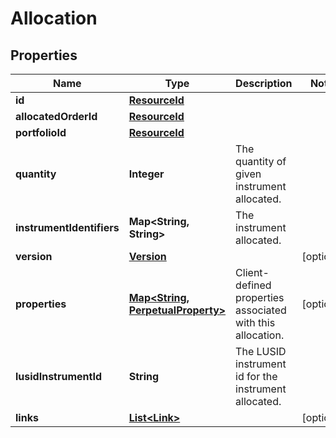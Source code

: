 

# Allocation

## Properties

Name | Type | Description | Notes
------------ | ------------- | ------------- | -------------
**id** | [**ResourceId**](ResourceId.md) |  | 
**allocatedOrderId** | [**ResourceId**](ResourceId.md) |  | 
**portfolioId** | [**ResourceId**](ResourceId.md) |  | 
**quantity** | **Integer** | The quantity of given instrument allocated. | 
**instrumentIdentifiers** | **Map&lt;String, String&gt;** | The instrument allocated. | 
**version** | [**Version**](Version.md) |  |  [optional]
**properties** | [**Map&lt;String, PerpetualProperty&gt;**](PerpetualProperty.md) | Client-defined properties associated with this allocation. |  [optional]
**lusidInstrumentId** | **String** | The LUSID instrument id for the instrument allocated. | 
**links** | [**List&lt;Link&gt;**](Link.md) |  |  [optional]



